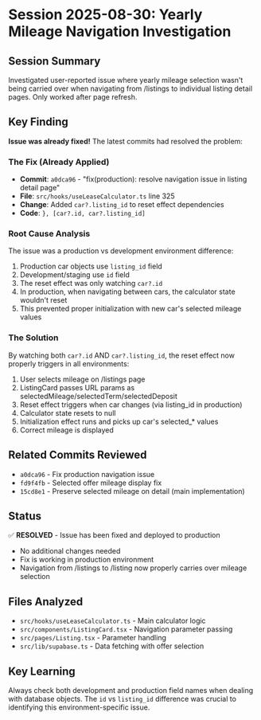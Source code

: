 # Session 2025-08-30: Yearly Mileage Navigation Investigation

## Session Summary
Investigated user-reported issue where yearly mileage selection wasn't being carried over when navigating from /listings to individual listing detail pages. Only worked after page refresh.

## Key Finding
**Issue was already fixed!** The latest commits had resolved the problem:

### The Fix (Already Applied)
- **Commit**: `a0dca96` - "fix(production): resolve navigation issue in listing detail page" 
- **File**: `src/hooks/useLeaseCalculator.ts` line 325
- **Change**: Added `car?.listing_id` to reset effect dependencies
- **Code**: `}, [car?.id, car?.listing_id]`

### Root Cause Analysis
The issue was a production vs development environment difference:
1. Production car objects use `listing_id` field
2. Development/staging use `id` field  
3. The reset effect was only watching `car?.id`
4. In production, when navigating between cars, the calculator state wouldn't reset
5. This prevented proper initialization with new car's selected mileage values

### The Solution
By watching both `car?.id` AND `car?.listing_id`, the reset effect now properly triggers in all environments:
1. User selects mileage on /listings page
2. ListingCard passes URL params as selectedMileage/selectedTerm/selectedDeposit
3. Reset effect triggers when car changes (via listing_id in production)
4. Calculator state resets to null
5. Initialization effect runs and picks up car's selected_* values
6. Correct mileage is displayed

## Related Commits Reviewed
- `a0dca96` - Fix production navigation issue
- `fd9f4fb` - Selected offer mileage display fix
- `15cd8e1` - Preserve selected mileage on detail (main implementation)

## Status
✅ **RESOLVED** - Issue has been fixed and deployed to production
- No additional changes needed
- Fix is working in production environment
- Navigation from /listings to /listing now properly carries over mileage selection

## Files Analyzed
- `src/hooks/useLeaseCalculator.ts` - Main calculator logic
- `src/components/ListingCard.tsx` - Navigation parameter passing
- `src/pages/Listing.tsx` - Parameter handling
- `src/lib/supabase.ts` - Data fetching with offer selection

## Key Learning
Always check both development and production field names when dealing with database objects. The `id` vs `listing_id` difference was crucial to identifying this environment-specific issue.